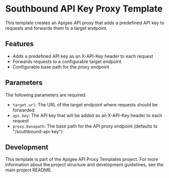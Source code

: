 # Southbound API Key Proxy Template

This template creates an Apigee API proxy that adds a predefined API key to requests and forwards them to a target endpoint.

## Features

- Adds a predefined API key as an X-API-Key header to each request
- Forwards requests to a configurable target endpoint
- Configurable base path for the proxy endpoint

## Parameters

The following parameters are required:

- `target.url`: The URL of the target endpoint where requests should be forwarded
- `api.key`: The API key that will be added as an X-API-Key header to each request
- `proxy.basepath`: The base path for the API proxy endpoint (defaults to "/southbound-api-key")


## Development

This template is part of the Apigee API Proxy Templates project. For more information about the project structure and development guidelines, see the main project README. 